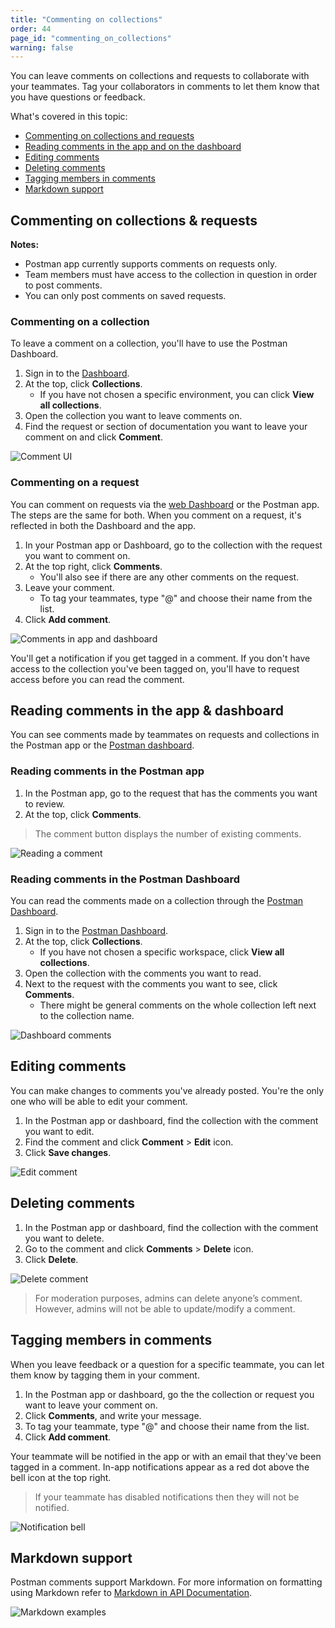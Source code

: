 ```yaml
---
title: "Commenting on collections"
order: 44
page_id: "commenting_on_collections"
warning: false
---
```


You can leave comments on collections and requests to collaborate with your teammates. Tag your collaborators in comments to let them know that you have questions or feedback.

What's covered in this topic:

* [Commenting on collections and requests](#commenting-on-collections-&-requests)
* [Reading comments in the app and on the dashboard](#reading-comments-in-the-app-and-on-the-dashboard)
* [Editing comments](#editing-comments)
* [Deleting comments](#deleting-comments)
* [Tagging members in comments](#tagging-members-in-comments)
* [Markdown support](#markdown-support)

## Commenting on collections & requests

**Notes:**

* Postman app currently supports comments on requests only.
* Team members must have access to the collection in question in order to post comments.
* You can only post comments on saved requests.

### Commenting on a collection

To leave a comment on a collection, you'll have to use the Postman Dashboard.

1. Sign in to the [Dashboard](https://app.getpostman.com).
2. At the top, click **Collections**.
   * If you have not chosen a specific environment, you can click **View all collections**.
3. Open the collection you want to leave comments on.
4. Find the request or section of documentation you want to leave your comment on and click **Comment**.

![Comment UI](https://assets.postman.com/postman-docs/Comment+on+collection+w+new+name+RS.jpg)

### Commenting on a request

You can comment on requests via the [web Dashboard](https://app.getpostman.com) or the Postman app. The steps are the same for both. When you comment on a request, it's reflected in both the Dashboard and the app.

1. In your Postman app or Dashboard, go to the collection with the request you want to comment on.
2. At the top right, click **Comments**.
   * You'll also see if there are any other comments on the request.
3. Leave your comment.
   * To tag your teammates, type "@" and choose their name from the list.
4. Click **Add comment**.

![Comments in app and dashboard](https://assets.postman.com/postman-docs/Comment+on+app+and+dashboard.gif)

You'll get a notification if you get tagged in a comment. If you don't have access to the collection you've been tagged on, you'll have to request access before you can read the comment.

## Reading comments in the app & dashboard

You can see comments made by teammates on requests and collections in the Postman app or the [Postman dashboard](https://app.getpostman.com).

### Reading comments in the Postman app

1. In the Postman app, go to the request that has the comments you want to review.
2. At the top, click **Comments**.

> The comment button displays the number of existing comments.

![Reading a comment](https://assets.postman.com/postman-docs/Read+comment+on+request+.jpg)

### Reading comments in the Postman Dashboard

You can read the comments made on a collection through the [Postman Dashboard](https://app.getpostman.com).

1. Sign in to the [Postman Dashboard](https://app.getpostman.com).
2. At the top, click **Collections**.
   * If you have not chosen a specific workspace, click **View all collections**.
3. Open the collection with the comments you want to read.
4. Next to the request with the comments you want to see, click **Comments**.
   * There might be general comments on the whole collection left next to the collection name.

![Dashboard comments](https://assets.postman.com/postman-docs/Read+comment+on+Postman+Dashboard.gif)

## Editing comments

You can make changes to comments you've already posted. You're the only one who will be able to edit your comment.

1. In the Postman app or dashboard, find the collection with the comment you want to edit.
2. Find the comment and click **Comment** > **Edit** icon.
3. Click **Save changes**.

![Edit comment](https://assets.postman.com/postman-docs/Editing+a+comment2+--+resized.jpg)

## Deleting comments

1. In the Postman app or dashboard, find the collection with the comment you want to delete.
2. Go to the comment and click **Comments** > **Delete** icon.
3. Click **Delete**.

![Delete comment](https://assets.postman.com/postman-docs/Delete+comment2+resized.jpg)

> For moderation purposes, admins can delete anyone’s comment. However, admins will not be able to update/modify a comment.

## Tagging members in comments

When you leave feedback or a question for a specific teammate, you can let them know by tagging them in your comment.

1. In the Postman app or dashboard, go the the collection or request you want to leave your comment on.
2. Click **Comments**, and write your message.
3. To tag your teammate, type "@" and choose their name from the list.
4. Click **Add comment**.

Your teammate will be notified in the app or with an email that they've been tagged in a comment. In-app notifications appear as a red dot above the bell icon at the top right.

>If your teammate has disabled notifications then they will not be notified.

![Notification bell](https://assets.postman.com/postman-docs/Notification+bell2.jpg)

## Markdown support

Postman comments support Markdown. For more information on formatting using Markdown refer to [Markdown in API Documentation](https://documenter.getpostman.com/view/33232/markdown-in-api-documentation/JsGc?version=latest).

![Markdown examples](https://assets.postman.com/postman-docs/New+size+markdown+comment.jpg)
